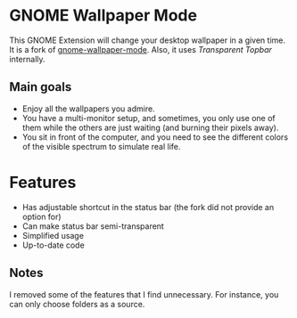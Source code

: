 # GNOME Wallpaper Mode

This GNOME Extension will change your desktop wallpaper in a given time. It is a fork of [gnome-wallpaper-mode](https://github.com/Jomik/gnome-wallpaper-mode). Also, it uses *Transparent Topbar* internally. 

## Main goals

* Enjoy all the wallpapers you admire. 
* You have a multi-monitor setup, and sometimes, you only use one of them while the others are just waiting (and burning their pixels away).
* You sit in front of the computer, and you need to see the different colors of the visible spectrum to simulate real life.

# Features

* Has adjustable shortcut in the status bar (the fork did not provide an option for)
* Can make status bar semi-transparent
* Simplified usage
* Up-to-date code 

## Notes

I removed some of the features that I find unnecessary. For instance, you can only choose folders as a source.